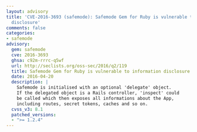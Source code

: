 ```yaml
---
layout: advisory
title: 'CVE-2016-3693 (safemode): Safemode Gem for Ruby is vulnerable to information
  disclosure'
comments: false
categories:
- safemode
advisory:
  gem: safemode
  cve: 2016-3693
  ghsa: c92m-rrrc-q5wf
  url: http://seclists.org/oss-sec/2016/q2/119
  title: Safemode Gem for Ruby is vulnerable to information disclosure
  date: 2016-04-20
  description: |
    Safemode is initialised with an optional 'delegate' object.
    If the delegated object is a Rails controller, 'inspect' could
    be called which then exposes all informations about the App,
    including routes, secret tokens, caches and so on.
  cvss_v3: 8.1
  patched_versions:
  - ">= 1.2.4"
---
```

